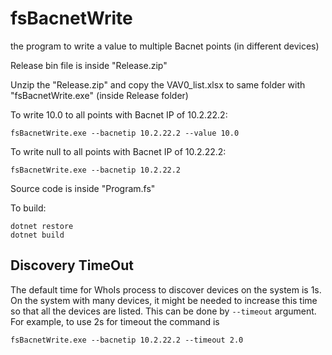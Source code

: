 # fsBacnetWrite
the program to write a value to multiple Bacnet points (in different devices)

Release bin file is inside "Release.zip"

Unzip the "Release.zip" and copy the VAV0_list.xlsx to same folder with "fsBacnetWrite.exe" (inside Release folder)

To write 10.0 to all points with Bacnet IP of 10.2.22.2:
```
fsBacnetWrite.exe --bacnetip 10.2.22.2 --value 10.0
```
To write null to all points with Bacnet IP of 10.2.22.2:
```
fsBacnetWrite.exe --bacnetip 10.2.22.2
```

Source code is inside "Program.fs"

To build:
```
dotnet restore
dotnet build
```

## Discovery TimeOut
The default time for WhoIs process to discover devices on the system is 1s. On the system with many devices, it might be needed to increase this time so that all the devices are listed. This can be done by ```--timeout``` argument.
For example, to use 2s for timeout the command is
```
fsBacnetWrite.exe --bacnetip 10.2.22.2 --timeout 2.0
```
